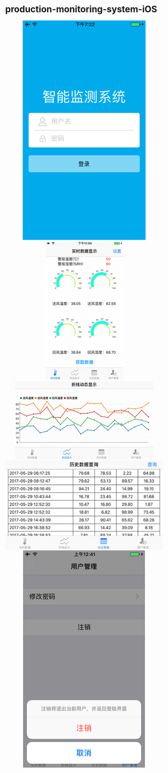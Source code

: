 # production-monitoring-system-iOS

<p align="center">
  <img src="https://github.com/zhulinn/production-monitoring-system-iOS/raw/master/demo/login.png">
  <br>
  <img src="https://github.com/zhulinn/production-monitoring-system-iOS/raw/master/demo/data.gif">
  <img src="https://github.com/zhulinn/production-monitoring-system-iOS/raw/master/demo/graph.gif">
  <img src="https://github.com/zhulinn/production-monitoring-system-iOS/raw/master/demo/history.png">
  <img src="https://github.com/zhulinn/production-monitoring-system-iOS/raw/master/demo/manage.png">
</p>
